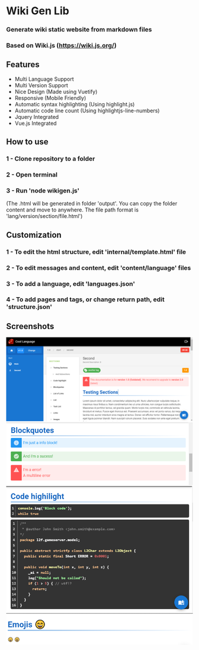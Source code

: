 # Wiki Gen Lib
### Generate wiki static website from markdown files
### Based on Wiki.js (https://wiki.js.org/)
## Features
- Multi Language Support
- Multi Version Support
- Nice Design (Made using Vuetify)
- Responsive (Mobile Friendly)
- Automatic syntax highlighting (Using highlight.js)
- Automatic code line count (Using highlightjs-line-numbers)
- Jquery Integrated
- Vue.js Integrated

## How to use
### 1 - Clone repository to a folder
### 2 - Open terminal
### 3 - Run 'node wikigen.js'
(The .html will be generated in folder 'output'. You can copy the folder content and move to anywhere. The file path format is 'lang/version/section/file.html')

## Customization
### 1 - To edit the html structure, edit 'internal/template.html' file
### 2 - To edit messages and content, edit 'content/language' files
### 3 - To add a language, edit 'languages.json'
### 4 - To add pages and tags, or change return path, edit 'structure.json'

## Screenshots
![Example](screenshots/first.png)
![Messages](screenshots/quotes.png)
![Highlight](screenshots/highlight.png)
![Emojis](screenshots/emojis.png)
